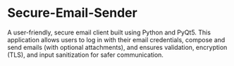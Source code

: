 # Secure-Email-Sender
A user-friendly, secure email client built using Python and PyQt5. This application allows users to log in with their email credentials, compose and send emails (with optional attachments), and ensures validation, encryption (TLS), and input sanitization for safer communication.
